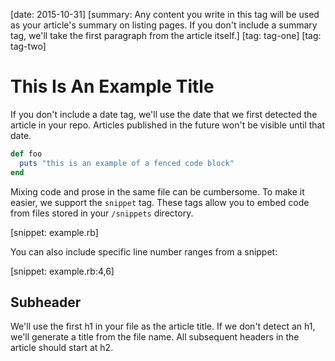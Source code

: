 [date: 2015-10-31]
[summary: Any content you write in this tag will be used as your article's summary on listing pages. If you don't include a summary tag, we'll take the first paragraph from the article itself.]
[tag: tag-one]
[tag: tag-two]

# This Is An Example Title

If you don't include a date tag, we'll use the date that we first detected the article in your repo. Articles published in the future won't be visible until that date.

```ruby
def foo
  puts "this is an example of a fenced code block"
end
```

Mixing code and prose in the same file can be cumbersome. To make it easier, we support the `snippet` tag. These tags allow you to embed code from files stored in your `/snippets` directory.

[snippet: example.rb]

You can also include specific line number ranges from a snippet:

[snippet: example.rb:4,6]

## Subheader

We'll use the first h1 in your file as the article title. If we don't detect an h1, we'll generate a title from the file name. All subsequent headers in the article should start at h2.
